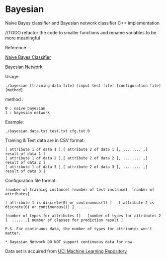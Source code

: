 # Bayesian
Naive Bayes classifier and Bayesian network classifier C++ implementation

//TODO refactor the code to smaller functions and rename variables to be more meaningful

Reference :

[Naive Bayes Classifier](https://en.wikipedia.org/wiki/Naive_Bayes_classifier)

[Bayesian Network](https://en.wikipedia.org/wiki/Bayesian_network)

Usage:
```
./bayesian [training data file] [input test file] [configuration file] [method]
```
method :
```
0 : naive bayesian
1 : bayesian network
```

Example:
```
./bayesian data.txt test.txt cfg.txt 0
```



Training & Test data are in CSV format:
```
[ attribute 1 of data 1 ],[ attribute 2 of data 1 ], ........ ,[ result of data 1 ]
[ attribute 1 of data 2 ],[ attribute 2 of data 2 ], ........ ,[ result of data 2 ]
[ attribute 1 of data 3 ],[ attribute 2 of data 3 ], ........ ,[ result of data 3 ]
```

Configuration file format:
```
[number of training instance] [number of test instance]  [number of attributes]

[ attribute 1 is discrete(0) or continunous(1) ]   [ attribute 2 is discrete(0) or continunous(1) ]  ......

[number of types for attributes 1]   [number of types for attributes 2 ]  .......[ number of classes for prediction result ]  

P.S. For continuous data, the number of types for attributes won't matter.

* Bayesian Network DO NOT support continuous data for now.
```

Data set is acquired from [UCI Machine Learning Repository](https://archive.ics.uci.edu/ml/datasets.html)
